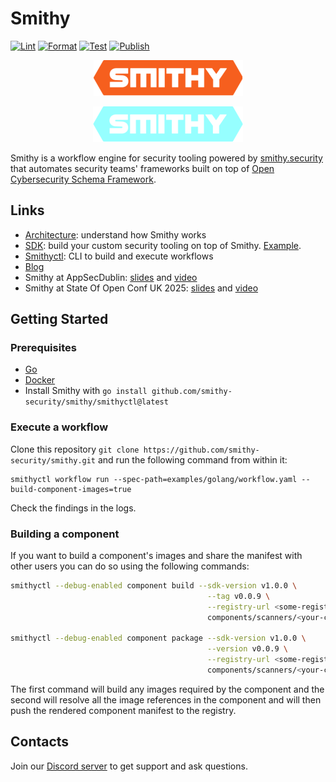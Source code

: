 # Smithy

[![Lint](https://github.com/smithy-security/smithy/actions/workflows/lint.yml/badge.svg)](https://github.com/smithy-security/smithy/actions/workflows/lint.yml)
[![Format](https://github.com/smithy-security/smithy/actions/workflows/format.yml/badge.svg)](https://github.com/smithy-security/smithy/actions/workflows/format.yml)
[![Test](https://github.com/smithy-security/smithy/actions/workflows/test.yml/badge.svg)](https://github.com/smithy-security/smithy/actions/workflows/test.yml)
[![Publish](https://github.com/smithy-security/smithy/actions/workflows/publish.yml/badge.svg)](https://github.com/smithy-security/smithy/actions/workflows/publish.yml)

<p align="center">
  <img alt="smithy-logo-dark-mode" src="assets/smithy-logo-light.svg#gh-dark-mode-only"/>
</p>
<p align="center">
  <img alt="smithy-logo-light-mode" src="assets/smithy-logo-dark.svg#gh-light-mode-only"/>
</p>

Smithy is a workflow engine for security tooling powered by [smithy.security](https://smithy.security/)
that automates security teams' frameworks built on top of [Open Cybersecurity Schema Framework](https://github.com/ocsf).

## Links

* [Architecture](./docs/architecture/README.md): understand how Smithy works
* [SDK](./sdk): build your custom security tooling on top of Smithy. [Example](https://github.com/smithy-security/smithy/pull/749).
* [Smithyctl](./smithyctl): CLI to build and execute workflows
* [Blog](https://smithy.security/blog/)
* Smithy at AppSecDublin: [slides](docs/presentations/Global_AppSecDublin_Presentation.pdf) and [video](https://www.youtube.com/watch?app=desktop\&list=PLpr-xdpM8wG8479ud_l4W93WU5MP2bg78\&v=i9j7n0WDBO0\&feature=youtu.be)
* Smithy at State Of Open Conf UK 2025: [slides](docs/presentations/SOOCon25.pdf) and [video](https://www.youtube.com/watch?v=SZR_Ll9dYWA)

## Getting Started

### Prerequisites

* [Go](https://go.dev/doc/install)
* [Docker](https://docs.docker.com/engine/install/)
* Install Smithy with `go install github.com/smithy-security/smithy/smithyctl@latest`

### Execute a workflow

Clone this repository `git clone https://github.com/smithy-security/smithy.git` and run the
following command from within it:

```shell
smithyctl workflow run --spec-path=examples/golang/workflow.yaml --build-component-images=true
```

Check the findings in the logs.

### Building a component

If you want to build a component's images and share the manifest with other users you can do
so using the following commands:

```bash
smithyctl --debug-enabled component build --sdk-version v1.0.0 \
                                            --tag v0.0.9 \
                                            --registry-url <some-registry> \
                                            components/scanners/<your-component-name>/component.yaml

smithyctl --debug-enabled component package --sdk-version v1.0.0 \
                                            --version v0.0.9 \
                                            --registry-url <some-registry> \
                                            components/scanners/<your-component-name>/component.yaml
```

The first command will build any images required by the component and the second will resolve
all the image references in the component and will then push the rendered component manifest to the
registry.

## Contacts

Join our [Discord server](https://discord.gg/xzsHxUxK) to get support and ask questions.
